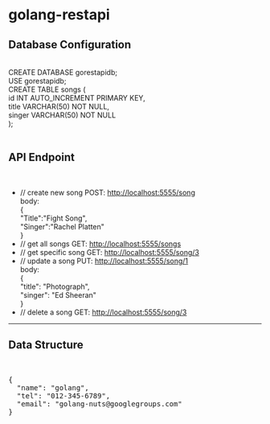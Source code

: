 # golang-restapi
<h2>Database Configuration</h2><br/>
<span>CREATE DATABASE gorestapidb;<br/>
USE gorestapidb;<br/>
CREATE TABLE songs (<br/>
    id INT AUTO_INCREMENT PRIMARY KEY,<br/>
    title VARCHAR(50) NOT NULL,<br/>
    singer VARCHAR(50) NOT NULL<br/>
);</span><br/>
<br/>
<h2> <strong>API Endpoint</strong></h2><br/>
<ul>
    <li> // create new song
        POST: <a href="#">http://localhost:5555/song</a><br/>
        body:<br/>
        {<br/>
	    "Title":"Fight Song",<br/>
	    "Singer":"Rachel Platten"<br/>
        }<br/>
    </li>
    <li> // get all songs
        GET: <a href="#">http://localhost:5555/songs</a><br/>
    </li>
    <li> // get specific song
        GET: <a href="#">http://localhost:5555/song/3</a><br/>
    </li>
    <li> // update a song
        PUT: <a href="#">http://localhost:5555/song/1</a><br/>
        body:<br/>
        {<br/>
	    "title": "Photograph",<br/>
  	    "singer": "Ed Sheeran"<br/>
        }</br>
    </li>
    <li> // delete a song
        GET: <a href="#">http://localhost:5555/song/3</a><br/>
    </li>
</ul>

<hr/>
<h2>Data Structure</h2><br/>
<div class="highlight highlight-source-json"><pre>{
  <span class="pl-s"><span class="pl-pds">"</span>name<span class="pl-pds">"</span></span>: <span class="pl-s"><span class="pl-pds">"</span>golang<span class="pl-pds">"</span></span>,
  <span class="pl-s"><span class="pl-pds">"</span>tel<span class="pl-pds">"</span></span>: <span class="pl-s"><span class="pl-pds">"</span>012-345-6789<span class="pl-pds">"</span></span>,
  <span class="pl-s"><span class="pl-pds">"</span>email<span class="pl-pds">"</span></span>: <span class="pl-s"><span class="pl-pds">"</span>golang-nuts@googlegroups.com<span class="pl-pds">"</span></span>
}</pre></div>
